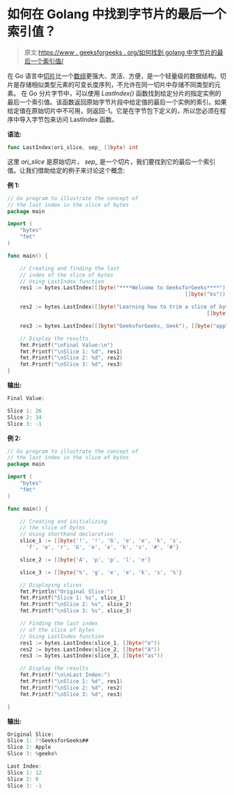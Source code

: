 # 如何在 Golang 中找到字节片的最后一个索引值？

> 原文:[https://www . geeksforgeeks . org/如何找到 golang 中字节片的最后一个索引值/](https://www.geeksforgeeks.org/how-to-find-the-last-index-value-in-slice-of-bytes-in-golang/)

在 Go 语言中[切片](https://www.geeksforgeeks.org/slices-in-golang/)比一个[数组](https://www.geeksforgeeks.org/arrays-in-go/)更强大、灵活、方便，是一个轻量级的数据结构。切片是存储相似类型元素的可变长度序列，不允许在同一切片中存储不同类型的元素。
在 Go 分片字节中，可以使用 *LastIndex()* 函数找到给定分片的指定实例的最后一个索引值。该函数返回原始字节片段中给定值的最后一个实例的索引。如果给定值在原始切片中不可用，则返回-1。它是在字节包下定义的，所以您必须在程序中导入字节包来访问 LastIndex 函数。

**语法:**

```go
func LastIndex(ori_slice, sep_ []byte) int
```

这里 *ori_slice* 是原始切片， *sep_* 是一个切片，我们要找到它的最后一个索引值。让我们借助给定的例子来讨论这个概念:

**例 1:**

```go
// Go program to illustrate the concept of
// the last index in the slice of bytes
package main

import (
    "bytes"
    "fmt"
)

func main() {

    // Creating and finding the last
    // index of the slice of bytes
    // Using LastIndex function
    res1 := bytes.LastIndex([]byte("****Welcome to GeeksforGeeks****"),
                                                         []byte("ks"))

    res2 := bytes.LastIndex([]byte("Learning how to trim a slice of bytes"), 
                                                                []byte("t"))

    res3 := bytes.LastIndex([]byte("GeeksforGeeks, Geek"), []byte("apple"))

    // Display the results
    fmt.Printf("\nFinal Value:\n")
    fmt.Printf("\nSlice 1: %d", res1)
    fmt.Printf("\nSlice 2: %d", res2)
    fmt.Printf("\nSlice 3: %d", res3)
}
```

**输出:**

```go
Final Value:

Slice 1: 26
Slice 2: 34
Slice 3: -1

```

**例 2:**

```go
// Go program to illustrate the concept of
// the last index in the slice of bytes
package main

import (
    "bytes"
    "fmt"
)

func main() {

    // Creating and initializing 
    // the slice of bytes
    // Using shorthand declaration
    slice_1 := []byte{'!', '!', 'G', 'e', 'e', 'k', 's',
      'f', 'o', 'r', 'G', 'e', 'e', 'k', 's', '#', '#'}

    slice_2 := []byte{'A', 'p', 'p', 'l', 'e'}

    slice_3 := []byte{'%', 'g', 'e', 'e', 'k', 's', '%'}

    // Displaying slices
    fmt.Println("Original Slice:")
    fmt.Printf("Slice 1: %s", slice_1)
    fmt.Printf("\nSlice 2: %s", slice_2)
    fmt.Printf("\nSlice 3: %s", slice_3)

    // Finding the last index 
    // of the slice of bytes
    // Using LastIndex function
    res1 := bytes.LastIndex(slice_1, []byte("e"))
    res2 := bytes.LastIndex(slice_2, []byte("A"))
    res3 := bytes.LastIndex(slice_3, []byte("as"))

    // Display the results
    fmt.Printf("\n\nLast Index:")
    fmt.Printf("\nSlice 1: %d", res1)
    fmt.Printf("\nSlice 2: %d", res2)
    fmt.Printf("\nSlice 3: %d", res3)

}
```

**输出:**

```go
Original Slice:
Slice 1: !!GeeksforGeeks##
Slice 2: Apple
Slice 3: %geeks%

Last Index:
Slice 1: 12
Slice 2: 0
Slice 3: -1

```